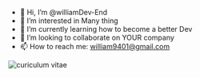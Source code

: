 - 👋 Hi, I’m @williamDev-End
- 👀 I’m interested in Many thing
- 🌱 I’m currently learning how to become a better Dev
- 💞️ I’m looking to collaborate on YOUR company
- 📫 How to reach me: 
william9401@gmail.com

<!-- ![CV_william](https://user-images.githubusercontent.com/90550668/157431888-30a45eec-a0e0-4b07-b04f-64f850e1c43c.jpg) -->
![curiculum vitae](/williamDev-End/assets/img/CV_william.jpg)
